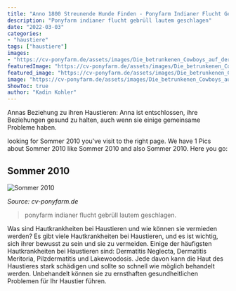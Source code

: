 ```yaml
---
title: "Anno 1800 Streunende Hunde Finden - Ponyfarm Indianer Flucht Gebrüll Lautem Geschlagen"
description: "Ponyfarm indianer flucht gebrüll lautem geschlagen"
date: "2022-03-03"
categories:
- "haustiere"
tags: ["haustiere"]
images:
- "https://cv-ponyfarm.de/assets/images/Die_betrunkenen_Cowboys_auf_der_CV_Ponyfarm_2010_-_10.jpg"
featuredImage: "https://cv-ponyfarm.de/assets/images/Die_betrunkenen_Cowboys_auf_der_CV_Ponyfarm_2010_-_10.jpg"
featured_image: "https://cv-ponyfarm.de/assets/images/Die_betrunkenen_Cowboys_auf_der_CV_Ponyfarm_2010_-_10.jpg"
image: "https://cv-ponyfarm.de/assets/images/Die_betrunkenen_Cowboys_auf_der_CV_Ponyfarm_2010_-_10.jpg"
ShowToc: true
author: "Kadin Kohler"
---
```



Annas Beziehung zu ihren Haustieren: Anna ist entschlossen, ihre Beziehungen gesund zu halten, auch wenn sie einige gemeinsame Probleme haben.

	

		
looking for Sommer 2010 you've visit to the right page. We have 1 Pics about Sommer 2010 like Sommer 2010 and also Sommer 2010. Here you go:
		
    
## Sommer 2010

<img loading=lazy src="https://cv-ponyfarm.de/assets/images/Die_betrunkenen_Cowboys_auf_der_CV_Ponyfarm_2010_-_10.jpg" onerror="this.onerror=null;this.src='https://tse3.mm.bing.net/th?id=OIP.oJGZC0cFfxcFPaxTkZLR-gHaDS&amp;pid=15.1';" alt="Sommer 2010">

_Source: cv-ponyfarm.de_

>ponyfarm indianer flucht gebrüll lautem geschlagen. 

	

Was sind Hautkrankheiten bei Haustieren und wie können sie vermieden werden?
Es gibt viele Hautkrankheiten bei Haustieren, und es ist wichtig, sich ihrer bewusst zu sein und sie zu vermeiden. Einige der häufigsten Hautkrankheiten bei Haustieren sind: Dermatitis Neglecta, Dermatitis Meritoria, Pilzdermatitis und Lakewoodosis. Jede davon kann die Haut des Haustieres stark schädigen und sollte so schnell wie möglich behandelt werden. Unbehandelt können sie zu ernsthaften gesundheitlichen Problemen für Ihr Haustier führen.

